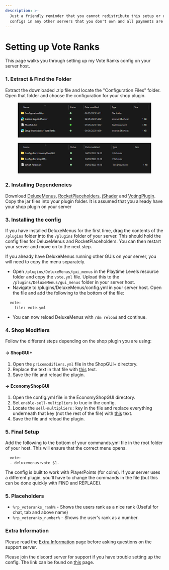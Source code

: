 ```yaml
---
description: >-
  Just a friendly reminder that you cannot redistribute this setup or re-use
  configs in any other servers that you don't own and all payments are final.
---
```


# Setting up Vote Ranks

This page walks you through setting up my Vote Ranks config on your server host.

### 1. Extract & Find the Folder

Extract the downloaded .zip file and locate the "Configuration Files" folder. Open that folder and choose the configuration for your shop plugin.

<figure><img src="../../.gitbook/assets/image (10).png" alt=""><figcaption></figcaption></figure>

<figure><img src="../../.gitbook/assets/image (31).png" alt=""><figcaption></figcaption></figure>

### **2. Installing Dependencies**

Download [DeluxeMenus](https://www.spigotmc.org/resources/deluxemenus.11734/), [RocketPlaceholders](https://www.spigotmc.org/resources/rocketplaceholders-custom-placeholders.82678/), [jShader](https://www.spigotmc.org/resources/jshader.93342/) and [VotingPlugin](https://www.spigotmc.org/resources/votingplugin.15358/). Copy the jar files into your plugin folder. It is assumed that you already have your shop plugin on your server

### 3. Installing the config

If you have installed DeluxeMenus for the first time, drag the contents of the `/plugins` folder into the `/plugins` folder of your server. This should hold the config files for DeluxeMenus and RocketPlaceholders. You can then restart your server and move on to the next step.

If you already have DeluxeMenus running other GUIs on your server, you will need to copy the menu separately.

* Open `/plugins/DeluxeMenus/gui_menus` in the Playtime Levels resource folder and copy the `vote.yml` file. Upload this to the `/plugins/DeluxeMenus/gui_menus` folder in your server host.
* Navigate to /plugins/DeluxeMenus/config.yml in your server host. Open the file and add the following to the bottom of the file:

```
  vote:
    file: vote.yml
```

* You can now reload DeluxeMenus with `/dm reload` and continue.

### 4. Shop Modifiers

Follow the different steps depending on the shop plugin you are using:

#### → ShopGUI+

1. Open the `pricemodifiers.yml` file in the ShopGUI+ directory.
2. Replace the text in that file with [this](https://pastebin.com/raw/0USKvSxP) text.
3. Save the file and reload the plugin.

#### → EconomyShopGUI

1. Open the config.yml file in the EconomyShopGUI directory.
2. Set `enable-sell-multipliers` to true in the config.
3. Locate the `sell-multipliers:` key in the file and replace everything underneath that key (not the rest of the file) with [this](https://pastebin.com/raw/ZeBDr5UF) text.
4. Save the file and reload the plugin.

### 5. Final Setup

Add the following to the bottom of your commands.yml file in the root folder of your host. This will ensure that the correct menu opens.

```
  vote:
  - deluxemenus:vote $1-
```

The config is built to work with PlayerPoints (for coins). If your server uses a different plugin, you'll have to change the commands in the file (but this can be done quickly with FIND and REPLACE).

### 5. Placeholders

* `%rp_voteranks_rank%` - Shows the users rank as a nice rank (Useful for chat, tab and above name)
* `%rp_voteranks_number%` - Shows the user's rank as a number.

### Extra Information

Please read the [Extra Information](extra-information.md) page before asking questions on the support server.

Please join the discord server for support if you have trouble setting up the config. The link can be found on [this](../../) page.



